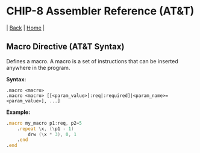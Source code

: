 # CHIP-8 Assembler Reference (AT&T)

| [Back](reference.md) | [Home](../index.md) |

## Macro Directive (AT&T Syntax)

Defines a macro.
A macro is a set of instructions that can be inserted anywhere in the program.

**Syntax:**

```
.macro <macro>
.macro <macro> [[<param_value>[:req|:required]|<param_name>=<param_value>], ...]
```

**Example:**

```asm
.macro my_macro p1:req, p2=5
	.repeat \x, (\p1 - 1)
		drw (\x * 3), 0, 1
	.end
.end
```
